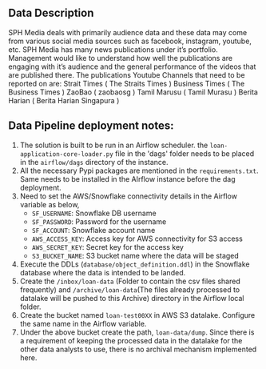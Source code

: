 ## Data Description

SPH Media deals with primarily audience data and these data may come from various social media sources such as facebook, instagram, youtube, etc.
SPH Media has many news publications under it’s portfolio. Management would like to understand how well the publications are engaging with it’s audience and the general performance of the videos that are published there. The publications Youtube Channels that need to be reported on are:
Strait Times (   The Straits Times ) Business Times (   The Business Times ) ZaoBao (   zaobaosg )
Tamil Marusu (   Tamil Murasu )
Berita Harian (   Berita Harian Singapura )

## Data Pipeline deployment notes:
1. The solution is built to be run in an Airflow scheduler. the `loan-application-core-loader.py` file in the 'dags' folder needs to be placed in the `airflow/dags` directory of the instance.
2. All the necessary Pypi packages are mentioned in the `requirements.txt`. Same needs to be installed in the AIrflow instance before the dag deployment.
3. Need to set the AWS/Snowflake connectivity details in the Airflow variable as below,
   - `SF_USERNAME`: Snowflake DB username
   - `SF_PASSWORD`: Password for the username
   - `SF_ACCOUNT`: Snowflake account name
   - `AWS_ACCESS_KEY`: Access key for AWS connectivity for S3 access
   - `AWS_SECRET_KEY`: Secret key for the access key
   - `S3_BUCKET_NAME`: S3 bucket name where the data will be staged
4. Execute the DDLs (`database/object_definition.ddl`) in the Snowflake database where the data is intended to be landed.
5. Create the `/inbox/loan-data` (Folder to contain the csv files shared frequently) and `/archive/loan-data`(The files already processed to datalake will be pushed to this Archive) directory in the Airflow local folder.
6. Create the bucket named `loan-test00XX` in AWS S3 datalake. Configure the same name in the Airflow variable. 
7. Under the above bucket create the path, `loan-data/dump`. Since there is a requirement of keeping the processed data in the datalake for the other data analysts to use, there is no archival mechanism implemented here.
